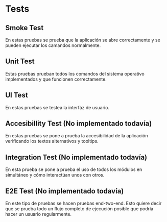 # Tests

## Smoke Test

En estas pruebas se prueba que la aplicación se abre correctamente y se pueden ejecutar los camandos normalmente.

## Unit Test

Estas pruebas prueban todos los comandos del sistema operativo implementados y que funcionen correctamente.

## UI Test

En estas pruebas se testea la interfáz de usuario.

## Accesibillity  Test (No implementado todavía)

En estas pruebas se pone a prueba la accesibilidad de la aplicación verificando los textos alternativos y tooltips.

## Integration Test (No implementado todavía)

En esta prueba se pone a prueba el uso de todos los módulos en simultáneo y cómo interactúan unos con otros.

## E2E Test (No implementado todavía)

En este tipo de pruebas se hacen pruebas end-two-end. Esto quiere decir que se prueba todo un flujo completo de ejecución posible que podría hacer un usuario regularmente.
